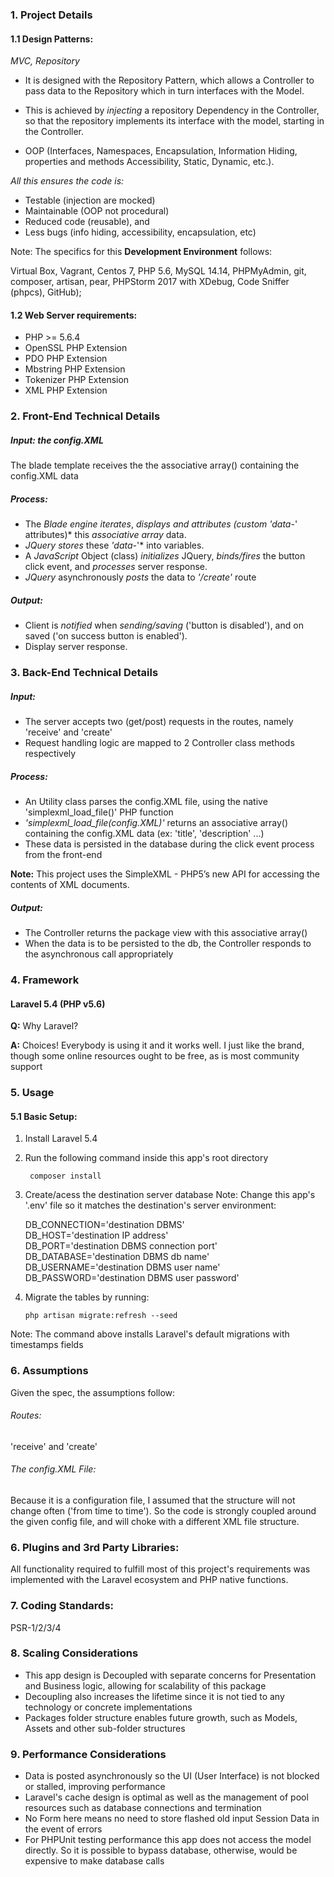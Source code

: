### 1. Project Details

#### 1.1 Design Patterns:

*MVC,
Repository*

- It is designed with the Repository Pattern, which allows a Controller to pass data to the Repository which in turn interfaces with the Model.

- This is achieved by *injecting* a repository Dependency in the Controller, so that the repository implements its interface with the model, starting in the Controller.

- OOP (Interfaces, Namespaces, Encapsulation, Information Hiding, properties and methods Accessibility, Static, Dynamic, etc.).

*All this ensures the code is:*
- Testable (injection are mocked)
- Maintainable (OOP not procedural)
- Reduced code (reusable), and
- Less bugs (info hiding, accessibility, encapsulation, etc)

Note: The specifics for this **Development Environment** follows:

Virtual Box, Vagrant, Centos 7, PHP 5.6, MySQL 14.14, PHPMyAdmin, git, composer, artisan, pear, PHPStorm 2017 with XDebug, Code Sniffer (phpcs), GitHub);

#### 1.2 Web Server requirements:
* PHP >= 5.6.4
* OpenSSL PHP Extension
* PDO PHP Extension
* Mbstring PHP Extension
* Tokenizer PHP Extension
* XML PHP Extension

### 2. Front-End Technical Details

##### Input: the config.XML
The blade template receives the the associative array() containing the config.XML data

##### Process:
* The *Blade engine iterates*, *displays and attributes (custom 'data-*' attributes)* this *associative array* data.
* *JQuery stores* these *'data-*'* into variables.
* A *JavaScript* Object (class) *initializes* JQuery, *binds/fires* the button click event, and *processes* server response.
* *JQuery* asynchronously *posts* the data to *'/create'* route
##### Output:
* Client is *notified* when *sending/saving* ('button is disabled'), and on saved ('on success button is enabled').
* Display server response.


### 3. Back-End Technical Details
##### Input:
* The server accepts two (get/post) requests in the routes, namely 'receive' and 'create'
* Request handling logic are mapped to 2 Controller class methods respectively
##### Process:
* An Utility class parses the config.XML file, using the native 'simplexml_load_file()' PHP function
* *'simplexml_load_file(config.XML)'* returns an associative array() containing the config.XML data (ex: 'title', 'description' ...)
* These data is persisted in the database during the click event process from the front-end

**Note:** This project uses the SimpleXML - PHP5’s new API for accessing the contents of XML documents.

##### Output:
* The Controller returns the package view with this associative array()
* When the data is to be persisted to the db, the Controller responds to the asynchronous call appropriately

### 4. Framework
#### Laravel 5.4 (PHP v5.6)
**Q:** Why Laravel?

**A:** Choices! Everybody is using it and it works well. I just like the brand, though some online resources ought to be free, as is most community support

### 5. Usage
#### 5.1 Basic Setup:
1. Install Laravel 5.4
2. Run the following command inside this app's root directory

        composer install

3. Create/acess the destination server database
Note: Change this app's '.env' file so it matches the destination's server environment:

    DB_CONNECTION='destination DBMS'    
    DB_HOST='destination IP address'    
    DB_PORT='destination DBMS connection port'    
    DB_DATABASE='destination DBMS db name'    
    DB_USERNAME='destination DBMS user name'    
    DB_PASSWORD='destination DBMS user password'

4. Migrate the tables by running:

       php artisan migrate:refresh --seed

Note: The command above installs Laravel's default migrations with timestamps fields

### 6. Assumptions
Given the spec, the assumptions follow:
###### Routes:
'receive' and 'create'

###### The config.XML File:
Because it is a configuration file, I assumed that the structure will not change often ('from time to time').
So the code is strongly coupled around the given config file, and will choke with a different XML file structure.

### 6. Plugins and 3rd Party Libraries:
All functionality required to fulfill most of this project's requirements was implemented with the Laravel ecosystem and PHP native functions.

### 7. Coding Standards:
PSR-1/2/3/4

### 8. Scaling Considerations
* This app design is Decoupled with separate concerns for Presentation and Business logic, allowing for scalability of this package
* Decoupling also increases the lifetime since it is not tied to any technology or concrete implementations
* Packages folder structure enables future growth, such as Models, Assets and other sub-folder structures

### 9. Performance Considerations
* Data is posted asynchronously so the UI (User Interface) is not blocked or stalled, improving performance
* Laravel's cache design is optimal as well as the management of pool resources such as database connections and termination
* No Form here means no need to store flashed old input Session Data in the event of errors
* For PHPUnit testing performance this app does not access the model directly. So it is possible to bypass database, otherwise, would be expensive to make database calls
